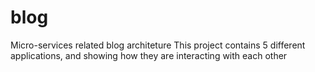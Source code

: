 # blog

Micro-services related blog architeture
This project contains 5 different applications, and showing how they are interacting with each other
